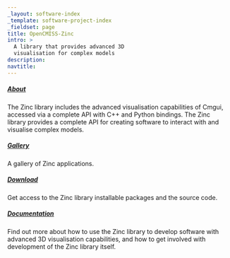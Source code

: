 ```yaml
---
_layout: software-index
_template: software-project-index
_fieldset: page
title: OpenCMISS-Zinc
intro: >
  A library that provides advanced 3D
  visualisation for complex models
description:
navtitle:
---
```

<div class="one-fourth">
<h5><a href="/software/opencmiss/zinc/about">About</a></h5>
<p>The Zinc library includes the advanced visualisation capabilities of Cmgui, accessed via a complete API with C++ and Python bindings. The Zinc library provides a complete API for creating software to interact with and visualise complex models.</p>
</div><!-- end .one-fourth -->
<div class="one-fourth">
<h5><a href="/software/opencmiss/zinc/gallery">Gallery</a></h5>
<p>A gallery of Zinc applications.</p>
</div><!-- end .one-fourth -->
<div class="one-fourth">
<h5><a href="/software/opencmiss/zinc/download">Download</a></h5>
<p>Get access to the Zinc library installable packages and the source code.</p>
</div><!-- end .one-fourth -->
<div class="one-fourth last">
<h5><a href="/software/opencmiss/zinc/documentation">Documentation</a></h5>
<p>Find out more about how to use the Zinc library to develop software with advanced 3D visualisation capabilities, and how to get involved with development of the Zinc library itself.</p>
</div><!-- end .one-fourth last -->
